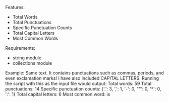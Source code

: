 Features:
- Total Words
- Total Punctuations
- Specific Punctuation Counts
- Total Capital Letters
- Most Common Words

Requirements:
- string module
- collections module

Example:
Same text. It contains punctuations such as commas, periods, and even exclamation marks! I have also included CAPITAL LETTERS.
Running the script with this as the input file would output:
Total words: 59
Total punctuations: 14
Specific punctuation counts: {'.': 3, ',': 1, '-': 0, "'": 0, '*': 0, ':': 1}
Total capital letters: 6
Most common word: is
